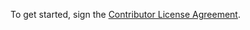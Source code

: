To get started, sign the [Contributor License Agreement](http://www.clahub.com/agreements/w3c/testing-doc).